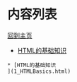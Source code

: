 
# 内容列表

[回到主页](https://charleechan.github.io/MyWiki)

* [HTML的基础知识
](1_HTMLBasics.html)


```mind:height=300,title=内容概要,color
* [HTML的基础知识
](1_HTMLBasics.html)
```
